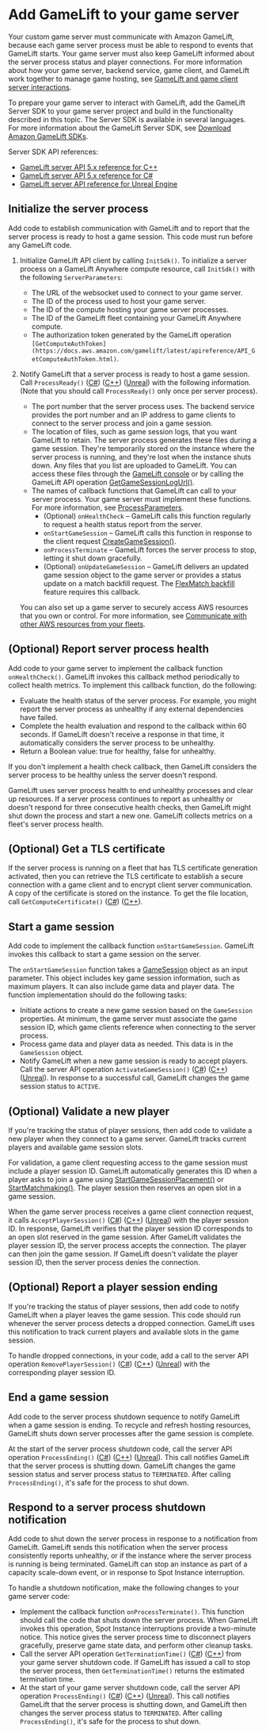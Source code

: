 # Add GameLift to your game server<a name="gamelift-sdk-server-api"></a>

Your custom game server must communicate with Amazon GameLift, because each game server process must be able to respond to events that GameLift starts\. Your game server must also keep GameLift informed about the server process status and player connections\. For more information about how your game server, backend service, game client, and GameLift work together to manage game hosting, see [GameLift and game client server interactions](gamelift-sdk-interactions.md)\.

To prepare your game server to interact with GameLift, add the GameLift Server SDK to your game server project and build in the functionality described in this topic\. The Server SDK is available in several languages\. For more information about the GameLift Server SDK, see [Download Amazon GameLift SDKs](gamelift-supported.md)\.

Server SDK API references:
+ [GameLift server API 5\.x reference for C\+\+](integration-server-sdk5-cpp.md)
+ [GameLift server API 5\.x reference for C\#](integration-server-sdk5-csharp.md)
+ [GameLift server API reference for Unreal Engine](integration-server-sdk-unreal-ref.md)

## Initialize the server process<a name="gamelift-sdk-server-initialize"></a>

Add code to establish communication with GameLift and to report that the server process is ready to host a game session\. This code must run before any GameLift code\.

1. Initialize GameLift API client by calling `InitSdk()`\. To initialize a server process on a GameLift Anywhere compute resource, call `InitSdk()` with the following `ServerParameters`:
   + The URL of the websocket used to connect to your game server\.
   + The ID of the process used to host your game server\.
   + The ID of the compute hosting your game server processes\.
   + The ID of the GameLift fleet containing your GameLift Anywhere compute\.
   + The authorization token generated by the GameLift operation `[GetComputeAuthToken](https://docs.aws.amazon.com/gamelift/latest/apireference/API_GetComputeAuthToken.html)`\.

1. Notify GameLift that a server process is ready to host a game session\. Call `ProcessReady()` \([C\#](integration-server-sdk5-csharp-actions.md#integration-server-sdk5-csharp-processready)\) \([C\+\+](integration-server-sdk5-cpp-actions.md#integration-server-sdk5-cpp-processready)\) \([Unreal](integration-server-sdk-unreal-ref-actions.md#integration-server-sdk-unreal-ref-processready)\) with the following information\. \(Note that you should call `ProcessReady()` only once per server process\)\.
   + The port number that the server process uses\. The backend service provides the port number and an IP address to game clients to connect to the server process and join a game session\.
   + The location of files, such as game session logs, that you want GameLift to retain\. The server process generates these files during a game session\. They're temporarily stored on the instance where the server process is running, and they're lost when the instance shuts down\. Any files that you list are uploaded to GameLift\. You can access these files through the [GameLift console](https://console.aws.amazon.com/gamelift) or by calling the GameLift API operation [GetGameSessionLogUrl\(\)](https://docs.aws.amazon.com/gamelift/latest/apireference/API_GetGameSessionLogUrl.html)\.
   + The names of callback functions that GameLift can call to your server process\. Your game server must implement these functions\. For more information, see [ProcessParameters](integration-server-sdk5-cpp-datatypes.md#integration-server-sdk5-cpp-dataypes-process)\.
     + \(Optional\) `onHealthCheck` – GameLift calls this function regularly to request a health status report from the server\.
     + `onStartGameSession` – GameLift calls this function in response to the client request [CreateGameSession\(\)](https://docs.aws.amazon.com/gamelift/latest/apireference/API_CreateGameSession.html)\.
     + `onProcessTerminate` – GameLift forces the server process to stop, letting it shut down gracefully\.
     + \(Optional\) `onUpdateGameSession` – GameLift delivers an updated game session object to the game server or provides a status update on a match backfill request\. The [FlexMatch backfill](https://docs.aws.amazon.com/gamelift/latest/flexmatchguide/match-backfill.html) feature requires this callback\.

   You can also set up a game server to securely access AWS resources that you own or control\. For more information, see [Communicate with other AWS resources from your fleets](gamelift-sdk-server-resources.md)\.

## \(Optional\) Report server process health<a name="gamelift-sdk-server-health"></a>

Add code to your game server to implement the callback function `onHealthCheck()`\. GameLift invokes this callback method periodically to collect health metrics\. To implement this callback function, do the following:
+ Evaluate the health status of the server process\. For example, you might report the server process as unhealthy if any external dependencies have failed\.
+ Complete the health evaluation and respond to the callback within 60 seconds\. If GameLift doesn't receive a response in that time, it automatically considers the server process to be unhealthy\.
+ Return a Boolean value: true for healthy, false for unhealthy\.

If you don't implement a health check callback, then GameLift considers the server process to be healthy unless the server doesn't respond\.

GameLift uses server process health to end unhealthy processes and clear up resources\. If a server process continues to report as unhealthy or doesn't respond for three consecutive health checks, then GameLift might shut down the process and start a new one\. GameLift collects metrics on a fleet's server process health\.

## \(Optional\) Get a TLS certificate<a name="gamelift-sdk-server-getcertificate"></a>

If the server process is running on a fleet that has TLS certificate generation activated, then you can retrieve the TLS certificate to establish a secure connection with a game client and to encrypt client server communication\. A copy of the certificate is stored on the instance\. To get the file location, call `GetComputeCertificate()` \([C\#](integration-server-sdk5-csharp-actions.md#integration-server-sdk5-csharp-getcomputertificate)\) \([C\+\+](integration-server-sdk5-cpp-actions.md#integration-server-sdk5-cpp-getcomputertificate)\)\.

## Start a game session<a name="gamelift-sdk-server-startsession"></a>

Add code to implement the callback function `onStartGameSession`\. GameLift invokes this callback to start a game session on the server\.

The `onStartGameSession` function takes a [GameSession](https://docs.aws.amazon.com/gamelift/latest/apireference/API_GameSession.html) object as an input parameter\. This object includes key game session information, such as maximum players\. It can also include game data and player data\. The function implementation should do the following tasks:
+ Initiate actions to create a new game session based on the `GameSession` properties\. At minimum, the game server must associate the game session ID, which game clients reference when connecting to the server process\.
+ Process game data and player data as needed\. This data is in the `GameSession` object\.
+ Notify GameLift when a new game session is ready to accept players\. Call the server API operation `ActivateGameSession()` \([C\#](integration-server-sdk5-csharp-actions.md#integration-server-sdk5-csharp-activategamesession)\) \([C\+\+](integration-server-sdk5-cpp-actions.md#integration-server-sdk5-cpp-activategamesession)\) \([Unreal](integration-server-sdk-unreal-ref-actions.md#integration-server-sdk-unreal-ref-activategamesession)\)\. In response to a successful call, GameLift changes the game session status to `ACTIVE`\.

## \(Optional\) Validate a new player<a name="gamelift-sdk-server-validateplayer"></a>

If you're tracking the status of player sessions, then add code to validate a new player when they connect to a game server\. GameLift tracks current players and available game session slots\.

For validation, a game client requesting access to the game session must include a player session ID\. GameLift automatically generates this ID when a player asks to join a game using [StartGameSessionPlacement\(\)](https://docs.aws.amazon.com/gamelift/latest/apireference/API_StartGameSessionPlacement.html) or [StartMatchmaking\(\)](https://docs.aws.amazon.com/gamelift/latest/apireference/API_StartMatchmaking.html)\. The player session then reserves an open slot in a game session\.

When the game server process receives a game client connection request, it calls `AcceptPlayerSession()` \([C\#](integration-server-sdk5-csharp-actions.md#integration-server-sdk5-csharp-acceptplayersession)\) \([C\+\+](integration-server-sdk5-cpp-actions.md#integration-server-sdk5-cpp-acceptplayersession)\) \([Unreal](integration-server-sdk-unreal-ref-actions.md#integration-server-sdk-unreal-ref-acceptplayersession)\) with the player session ID\. In response, GameLift verifies that the player session ID corresponds to an open slot reserved in the game session\. After GameLift validates the player session ID, the server process accepts the connection\. The player can then join the game session\. If GameLift doesn't validate the player session ID, then the server process denies the connection\.

## \(Optional\) Report a player session ending<a name="gamelift-sdk-server-droppedplayer"></a>

If you're tracking the status of player sessions, then add code to notify GameLift when a player leaves the game session\. This code should run whenever the server process detects a dropped connection\. GameLift uses this notification to track current players and available slots in the game session\.

To handle dropped connections, in your code, add a call to the server API operation `RemovePlayerSession()` \([C\#](integration-server-sdk5-csharp-actions.md#integration-server-sdk5-csharp-removeplayersession)\) \([C\+\+](integration-server-sdk5-cpp-actions.md#integration-server-sdk5-cpp-removeplayersession)\) \([Unreal](integration-server-sdk-unreal-ref-actions.md#integration-server-sdk-unreal-ref-removeplayersession)\) with the corresponding player session ID\.

## End a game session<a name="gamelift-sdk-server-shutdownsession"></a>

Add code to the server process shutdown sequence to notify GameLift when a game session is ending\. To recycle and refresh hosting resources, GameLift shuts down server processes after the game session is complete\.

At the start of the server process shutdown code, call the server API operation `ProcessEnding()` \([C\#](integration-server-sdk5-csharp-actions.md#integration-server-sdk5-csharp-processending)\) \([C\+\+](integration-server-sdk5-cpp-actions.md#integration-server-sdk5-cpp-processending)\) \([Unreal](integration-server-sdk-unreal-ref-actions.md#integration-server-sdk-unreal-ref-processending)\)\. This call notifies GameLift that the server process is shutting down\. GameLift changes the game session status and server process status to `TERMINATED`\. After calling `ProcessEnding()`, it's safe for the process to shut down\.

## Respond to a server process shutdown notification<a name="gamelift-sdk-server-terminate"></a>

Add code to shut down the server process in response to a notification from GameLift\. GameLift sends this notification when the server process consistently reports unhealthy, or if the instance where the server process is running is being terminated\. GameLift can stop an instance as part of a capacity scale\-down event, or in response to Spot Instance interruption\.

To handle a shutdown notification, make the following changes to your game server code:
+ Implement the callback function `onProcessTerminate()`\. This function should call the code that shuts down the server process\. When GameLift invokes this operation, Spot Instance interruptions provide a two\-minute notice\. This notice gives the server process time to disconnect players gracefully, preserve game state data, and perform other cleanup tasks\.
+ Call the server API operation `GetTerminationTime()` \([C\#](integration-server-sdk5-csharp-actions.md#integration-server-sdk5-csharp-getterm)\) \([C\+\+](integration-server-sdk5-cpp-actions.md#integration-server-sdk5-cpp-getterm)\) from your game server shutdown code\. If GameLift has issued a call to stop the server process, then `GetTerminationTime()` returns the estimated termination time\.
+ At the start of your game server shutdown code, call the server API operation `ProcessEnding()` \([C\#](integration-server-sdk5-csharp-actions.md#integration-server-sdk5-csharp-processending)\) \([C\+\+](integration-server-sdk5-cpp-actions.md#integration-server-sdk5-cpp-processending)\) \([Unreal](integration-server-sdk-unreal-ref-actions.md#integration-server-sdk-unreal-ref-processending)\)\. This call notifies GameLift that the server process is shutting down, and GameLift then changes the server process status to `TERMINATED`\. After calling `ProcessEnding()`, it's safe for the process to shut down\.